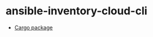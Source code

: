 # ansible-inventory-cloud-cli

* [Cargo package](https://crates.io/crates/ansible-inventory-cloud-cli)
